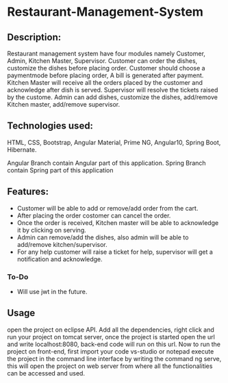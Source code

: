 # Restaurant-Management-System

## Description: 

Restaurant management system have four modules namely Customer, Admin, Kitchen Master, Supervisor.
             Customer can order the dishes, customize the dishes before placing order. Customer should choose a paymentmode before placing order, A bill is generated after          payment. 
             Kitchen Master will receive all the orders placed by the customer and acknowledge after dish is served.
             Supervisor will resolve the tickets raised by the custome.
             Admin can add dishes, customize the dishes, add/remove Kitchen master, add/remove supervisor. 
    
    
## Technologies used: 

HTML, CSS, Bootstrap, Angular Material, Prime NG, Angular10, Spring Boot, Hibernate.

 Angular Branch contain Angular part of this application. Spring Branch contain Spring part of this application
 
 ## Features:
  * Customer will be able to add or remove/add order from the cart.
  * After placing the order costomer can cancel the order.
  * Once the order is received, Kitchen master will be able to acknowledge it by clicking on serving.
  * Admin can remove/add the dishes, also admin will be able to add/remove kitchen/supervisor.
  * For any help customer will raise a ticket for help, supervisor will get a notification and acknowledge.
  
  ### To-Do
   * Will use jwt in the future.


  ## Usage
   open the project on eclipse API. Add all the dependencies, right click and run your
   project on tomcat server, once the project is started open the url and write
   localhost:8080, back-end code will run on this url. Now to run the project on front-end,
   first import your code vs-studio or notepad execute the project in the command line
   interface by writing the command ng serve, this will open the project on web server from
   where all the functionalities can be accessed and used.
